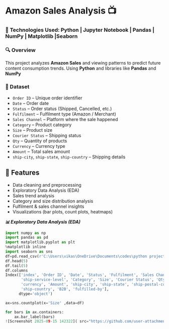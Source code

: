 # **Amazon Sales Analysis 📺**  

### 🚀 **Technologies Used:** Python | Jupyter Notebook | Pandas | NumPy  | Matplotlib |Seaborn

### **🔍 Overview**  
This project analyzes **Amazon Sales** and viewing patterns to predict future content consumption trends. Using **Python** and libraries like **Pandas** and **NumPy**

### **📂 Dataset**  
- `Order ID` – Unique order identifier  
- `Date` – Order date  
- `Status` – Order status (Shipped, Cancelled, etc.)  
- `Fulfilment` – Fulfilment type (Amazon / Merchant)  
- `Sales Channel` – Platform where the sale happened  
- `Category` – Product category  
- `Size` – Product size  
- `Courier Status` – Shipping status  
- `Qty` – Quantity of products  
- `Currency` – Currency type  
- `Amount` – Total sales amount  
- `ship-city`, `ship-state`, `ship-country` – Shipping details  

## 🚀 Features
- Data cleaning and preprocessing
- Exploratory Data Analysis (EDA)
- Sales trend analysis
- Category and size distribution analysis
- Fulfilment & sales channel insights
- Visualizations (bar plots, count plots, heatmaps)

***📊 Exploratory Data Analysis (EDA)***

```python
import numpy as np
import pandas as pd
import matplotlib.pyplot as plt 
%matplotlib inline
import seaborn as sns
df=pd.read_csv(r'C:\Users\vikas\OneDrive\Documents\codes\python project\Python_Amazon_Sales_Analysis-main\Amazon Sale Report.csv',encoding= 'unicode_escape')
df.head(5)
df.tail(5)
df.columns
Index(['index', 'Order ID', 'Date', 'Status', 'Fulfilment', 'Sales Channel',
       'ship-service-level', 'Category', 'Size', 'Courier Status', 'Qty',
       'currency', 'Amount', 'ship-city', 'ship-state', 'ship-postal-code',
       'ship-country', 'B2B', 'fulfilled-by'],
      dtype='object')

ax=sns.countplot(x='Size' ,data=df)

for bars in ax.containers:
    ax.bar_label(bars)
![Screenshot 2025-09-15 142322]( src="https://github.com/user-attachments/assets/22f21b3b-ef89-4ac2-ac33-2a612a29a70e)
    
